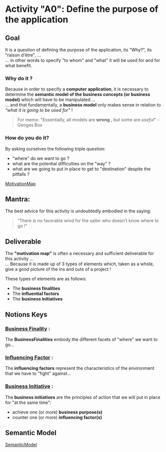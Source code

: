 # Activity "A0": Define the purpose of the application

## Goal
It is a question of defining the purpose of the application, its "Why?", its "raison d'être", ...   
... in other words to specify "to whom" and "what" it will be used for and for what benefit.

### Why do it ?
Because in order to specify a __computer application__, it is necessary to determine the __semantic model of the business concepts (or business model)__ which will have to be manipulated ...   
... and that fundamentally, a __business model__ only makes sense in relation to _"what it is going to be used for"_ !
> For memo: "Essentially, all models are __wrong__ , but some are _useful_" - Geoges Box

### How do you do it?
By asking ourselves the following triple question: 
* "where" do we want to go ?
* what are the potential difficulties on the "way" ?
* what are we going to put in place to get to "destination" despite the pitfalls ?

[MotivationMap](https://github.com/iPlumb3r/BizApp-Spec-Methodo/blob/master/_Images/MotivationMap.png)

## Mantra: 
The best advice for this activity is undoubtedly embodied in the saying:
> "There is no favorable wind for the sailor who doesn't know where to go !"

## Deliverable
The __"motivation map"__ is often a necessary and sufficient deliverable for this activity ...     
... Because it is made up of 3 types of elements which, taken as a whole, give a good picture of the ins and outs of a project !

These types of elements are as follows:
* The __business finalities__
* The __influential factors__
* The __business initiatives__ 
 
## Notions Keys

### <a href="https://github.com/iPlumb3r/pEAr4pEEr/blob/master/1_Semantic/Conceptionary/%23BusinessFinality.md">Business Finality</a> :    
The __BusinessFinalities__ embody the different facets of "where" we want to go...
  
### <a href="https://github.com/iPlumb3r/pEAr4pEEr/blob/master/1_Semantic/Conceptionary/%23InfluencingFactor.md">Influencing Factor</a> :   
The __influencing factors__ represent the characteristics of the environment that we have to "fight" against...
  
### <a href="https://github.com/iPlumb3r/pEAr4pEEr/blob/master/1_Semantic/Conceptionary/%23BusinessInitiative.md">Business Initiative</a> :   
The __business initiatives__ are the principles of action that we will put in place for "at the same time":
* achieve one (or more) __business purpose(s)__
* counter one (or more) __influencing factor(s)__ 


## Semantic Model
[SemanticModel](https://github.com/iPlumb3r/BizApp-Spec-Methodo/blob/master/_Images/MotivationMap_SM.png)


